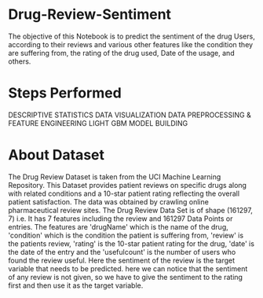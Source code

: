 # Drug-Review-Sentiment

The objective of this Notebook is to predict the sentiment of the drug Users, according to their reviews and various other features like the condition they are suffering from, the rating of the drug used, Date of the usage, and others.

# Steps Performed
DESCRIPTIVE STATISTICS
DATA VISUALIZATION
DATA PREPROCESSING & FEATURE ENGINEERING
LIGHT GBM MODEL BUILDING
# About Dataset
The Drug Review Dataset is taken from the UCI Machine Learning Repository. This Dataset provides patient reviews on specific drugs along with related conditions and a 10-star patient rating reflecting the overall patient satisfaction. The data was obtained by crawling online pharmaceutical review sites. The Drug Review Data Set is of shape (161297, 7) i.e. It has 7 features including the review and 161297 Data Points or entries.
The features are 'drugName' which is the name of the drug, 'condition' which is the condition the patient is suffering from, 'review' is the patients review, 'rating' is the 10-star patient rating for the drug, 'date' is the date of the entry and the 'usefulcount' is the number of users who found the review useful.
Here the sentiment of the review is the target variable that needs to be predicted. here we can notice that the sentiment of any review is not given, so we have to give the sentiment to the rating first and then use it as the target variable.
